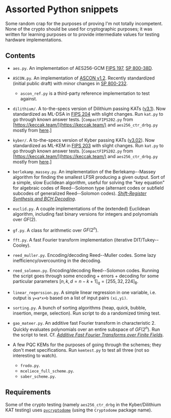 # Assorted Python snippets

Some random crap for the purposes of proving I'm not totally incompetent.  None of the crypto should be used for cryptographic purposes; it was written for learning purposes or to provide intermediate values for testing hardware implementations.

## Contents

- `aes.py`.  An implementation of AES256-GCM [FIPS 197](https://csrc.nist.gov/pubs/fips/197/final), [SP 800-38D](https://csrc.nist.gov/pubs/sp/800/38/d/final).
- `ASCON.py`.  An implementation of [ASCON v1.2](https://ascon.iaik.tugraz.at/files/asconv12-nist.pdf).  Recently standardized (initial public draft) with minor changes in [SP 800-232](https://csrc.nist.gov/pubs/sp/800/232/ipd).
  - `ascon_ref.py` is a third-party reference implementation to test against.
  
- `dilithium/`.  A to-the-specs version of Dilithium passing KATs ([v3.1](https://pq-crystals.org/dilithium/data/dilithium-specification-round3-20210208.pdf)).  Now standardized as ML-DSA in [FIPS 204](https://csrc.nist.gov/pubs/fips/204/final) with slight changes.  Run `kat.py` to go through known answer tests.  [`CompactFIPS202.py` from [https://keccak.team/](https://keccak.team/) and `aes256_ctr_drbg.py` mostly from [here](https://github.com/GiacomoPope/dilithium-py/blob/main/src/dilithium_py/drbg/aes256_ctr_drbg.py).]
- `kyber/`.  A to-the-specs version of Kyber passing KATs ([v3.02](https://pq-crystals.org/kyber/data/kyber-specification-round3-20210804.pdf)).  Now standardized as ML-KEM in [FIPS 203](https://csrc.nist.gov/pubs/fips/203/final) with slight changes.    Run `kat.py` to go through known answer tests.   [`CompactFIPS202.py` from [https://keccak.team/](https://keccak.team/) and `aes256_ctr_drbg.py` mostly from [here](https://github.com/GiacomoPope/kyber-py/blob/main/src/kyber_py/drbg/aes256_ctr_drbg.py).]
- `berlekamp_massey.py`.  An implementation of the Berlekamp--Massey algorithm for finding the smallest LFSR producing a given output.  Sort of a simple, slow Euclidean algorithm, useful for solving the "key equation" for algebraic codes of Reed--Solomon type (alternant codes or subfield subcodes of generalized Reed--Solomon codes).  [*Shift-Register Synthesis and BCH Decoding*](https://crypto.stanford.edu/~mironov/cs359/massey.pdf).
- `euclid.py`.  A couple implementations of the (extended) Euclidean algorithm, including fast binary versions for integers and polynomials over $GF(2)$.
- `gf.py`.  A class for arithmetic over $GF(2^n)$.
- `fft.py`.  A fast Fourier transform implementation (iterative DIT/Tukey--Cooley).
- `reed_muller.py`.  Encoding/decoding Reed--Muller codes.  Some lazy inefficiency/overcounting in the decoding.
- `reed_solomon.py`.  Encoding/decoding Reed--Solomon codes.  Running the script goes through some encoding + errors + decoding for some particular parameters $`[n,k,d=n-k+1]_q = [255,32,224]_{8}`$.
- `linear_regerssion.py`.  A simple linear regression in one variable, i.e. output is `y=a*x+b` based on a list of input pairs `(xi,yi)`.
- `sorting.py`.  A bunch of sorting algorithms (heap, quick, bubble, insertion, merge, selection).  Run script to do a randomized timing test.
- `gao_mateer.py`.  An additive fast Fourier transform in characteristic 2.  Quickly evaluates polynomials over an entire subspace of $GF(2^n)$.  Run the script to test.  Cf. [*Additive Fast Fourier Transforms over Finite Fields*](https://www.math.clemson.edu/~sgao/papers/GM10.pdf).
- A few PQC KEMs for the purposes of going through the schemes; they don't meet specifications.  Run `kemtest.py` to test all three (not so interesting to watch).
  - `frodo.py`.
  - `mceliece_full_scheme.py`.
  - `saber_scheme.py`.

## Requirements

Some of the crypto testing (namely `aes256_ctr_drbg` in the Kyber/Dilithium KAT testing) uses [`pycryptodome`](https://www.pycryptodome.org/) (using the `Cryptodome` package name).
